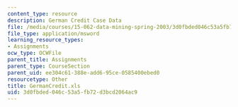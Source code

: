 ```yaml
---
content_type: resource
description: German Credit Case Data
file: /media/courses/15-062-data-mining-spring-2003/3d0fbded046c53a5fb72d3bcd2064ac9_GermanCredit.xls
file_type: application/msword
learning_resource_types:
- Assignments
ocw_type: OCWFile
parent_title: Assignments
parent_type: CourseSection
parent_uid: ee304c61-388e-add6-95ce-0585400ebed0
resourcetype: Other
title: GermanCredit.xls
uid: 3d0fbded-046c-53a5-fb72-d3bcd2064ac9
---
```

